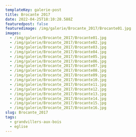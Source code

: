 ```yaml
---
templateKey: galerie-post
title: Brocante 2017
date: 2022-04-25T18:10:28.588Z
featuredpost: false
featuredimage: /img/galerie/Brocante_2017/Brocante01.jpg
images:
  - /img/galerie/Brocante_2017/Brocante01.jpg
  - /img/galerie/Brocante_2017/Brocante02.jpg
  - /img/galerie/Brocante_2017/Brocante03.jpg
  - /img/galerie/Brocante_2017/Brocante04.jpg
  - /img/galerie/Brocante_2017/Brocante05.jpg
  - /img/galerie/Brocante_2017/Brocante06.jpg
  - /img/galerie/Brocante_2017/Brocante07.jpg
  - /img/galerie/Brocante_2017/Brocante08.jpg
  - /img/galerie/Brocante_2017/Brocante09.jpg
  - /img/galerie/Brocante_2017/Brocante10.jpg
  - /img/galerie/Brocante_2017/Brocante11.jpg
  - /img/galerie/Brocante_2017/Brocante12.jpg
  - /img/galerie/Brocante_2017/Brocante13.jpg
  - /img/galerie/Brocante_2017/Brocante14.jpg
  - /img/galerie/Brocante_2017/Brocante15.jpg
  - /img/galerie/Brocante_2017/Brocante16.jpg
slug: Brocante_2017
tags:
  - grandvillers-aux-bois
  - eglise
---
```

